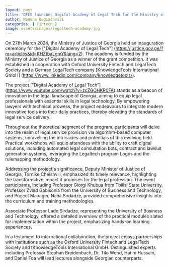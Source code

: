 ```yaml
---
layout: post
title: "OFLS launches Digital Academy of Legal Tech for the Ministry of Justice of Georgia" 
author: Manana Begiashvili
categories: [ Fintech ]
image: assets/images/legaltech-academy.jpg
---
```

On 27th March 2024, the Ministry of Justice of Georgia held an inauguration ceremony for the ["Digital Academy of Legal Tech"] (https://justice.gov.ge/?m=articles&id=KHZtbaLgmY&lang=2). The academy is funded by the Ministry of Justice of Georgia as a winner of the grant competition. It was established in cooperation with Oxford University Fintech and LegalTech Society and a German LegalTech company [KnowledgeTools International GmbH] (https://www.linkedin.com/company/knowledgetools/).

The project ["Digital Academy of Legal Tech”] (https://www.youtube.com/watch?v=zcZGOHKR0FA) stands as a beacon of innovation in the legal landscape of Georgia, aiming to equip legal professionals with essential skills in legal technology. By empowering lawyers with technical prowess, the project endeavours to integrate modern innovative tools into their daily practices, thereby elevating the standards of legal service delivery.

Throughout the theoretical segment of the program, participants will delve into the realm of legal service provision via algorithm-based computer systems, unravelling the intricacies and potentials of this evolving field. Practical workshops will equip attendees with the ability to craft digital solutions, including automated legal consultation bots, contract and lawsuit generation systems, leveraging the Legaltech program Logos and the rulemapping methodology.

Addressing the project's significance, Deputy Minister of Justice of Georgia, Tornike Cheishvili, emphasized its timely relevance, highlighting the transformative impact it promises for the legal profession. The event participants, including Professor Giorgi Khubua from Tbilisi State University, Professor Zviad Gabisonia from the University of Business and Technology, and Project Manager, Natia Sirdadze, provided comprehensive insights into the curriculum and training methodologies.

Associate Professor Lado Sirdadze, representing the University of Business and Technology, offered a detailed overview of the practical modules slated for implementation within the project, emphasizing hands-on learning experiences.

In a testament to international collaboration, the project enjoys partnerships with institutions such as the Oxford University Fintech and LegalTech Society and tKnowledgeTools International GmbH. Distinguished experts including Professor Stephan Breidenbach, Dr. Tilo Wend, Hatim Hussain, and Daniel Foa will lead lectures alongside Georgian counterparts.

